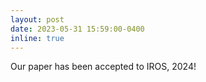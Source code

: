 ```yaml
---
layout: post
date: 2023-05-31 15:59:00-0400
inline: true
---
```


Our paper has been accepted to IROS, 2024!